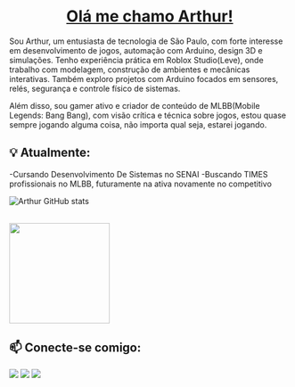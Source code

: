  <h1 align="center">
  <a href="#">
    <span class="typed">Olá me chamo Arthur!</span>
  </a>
</h1>


Sou Arthur, um entusiasta de tecnologia de São Paulo, com forte interesse em desenvolvimento de jogos, automação com Arduino, design 3D e simulações. Tenho experiência prática em Roblox Studio(Leve), onde trabalho com modelagem, construção de ambientes e mecânicas interativas. Também exploro projetos com Arduino focados em sensores, relés, segurança e controle físico de sistemas.

Além disso, sou gamer ativo e criador de conteúdo de MLBB(Mobile Legends: Bang Bang), com visão crítica e técnica sobre jogos, estou quase sempre jogando alguma coisa, não importa qual seja, estarei jogando.




## 💡 Atualmente:
-Cursando Desenvolvimento De Sistemas no SENAI
-Buscando TIMES profissionais no MLBB, futuramente na ativa novamente no competitivo

 ![Arthur GitHub stats](https://github-readme-stats.vercel.app/api?username=ArthurBatista279&theme=dark&show_icons=true)

 <div><br>
    <a href="https://github.com/ArthurBatista279">
        <img height="180em"
            src="https://github-readme-stats.vercel.app/api/top-langs/?username=ArthurBatista279&layout=compact&langs_count=16&theme=blueberry"
             />
     </a>


## 📫 Conecte-se comigo:
 
<div>
<a href = "mailto:contato@barthur.oliveira07@gmail.com"><img loading="lazy" src="https://img.shields.io/badge/Gmail-D14836?style=for-the-badge&logo=gmail&logoColor=white" target="_blank"></a>
<a href="https://www.twitch.tv/arthurbryt_oficial" target="_blank"><img loading="lazy" src="https://img.shields.io/badge/Twitch-9146FF?style=for-the-badge&logo=twitch&logoColor=white" target="_blank"></a>
<a href="https://www.linkedin.com/in/arthur-batista-oliveira-bb8018358/" target="_blank"><img loading="lazy" src="https://img.shields.io/badge/-LinkedIn-%230077B5?style=for-the-badge&logo=linkedin&logoColor=white" target="_blank"></a>   
</div>

</div>
 

<div align="center"><br>
 
<br></div>
